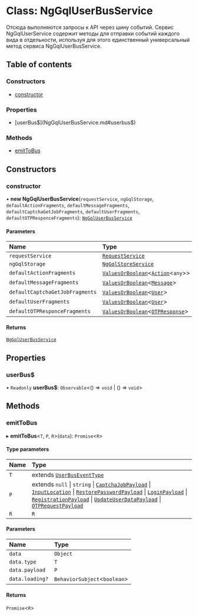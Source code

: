 # Class: NgGqlUserBusService

Отсюда выполняются запросы к API через шину событий.
Сервис NgGqlUserService содержит методы для отправки событий каждого вида в отдельности,
используя для этого единственный универсальный метод сервиса NgGqlUserBusService.

## Table of contents

### Constructors

- [constructor](NgGqlUserBusService.md#constructor)

### Properties

- [userBus$](NgGqlUserBusService.md#userbus$)

### Methods

- [emitToBus](NgGqlUserBusService.md#emittobus)

## Constructors

### constructor

• **new NgGqlUserBusService**(`requestService`, `ngGqlStorage`, `defaultActionFragments`, `defaultMessageFragments`, `defaultCaptchaGetJobFragments`, `defaultUserFragments`, `defaultOTPResponceFragments`): [`NgGqlUserBusService`](NgGqlUserBusService.md)

#### Parameters

| Name | Type |
| :------ | :------ |
| `requestService` | [`RequestService`](RequestService.md) |
| `ngGqlStorage` | [`NgGqlStoreService`](NgGqlStoreService.md) |
| `defaultActionFragments` | [`ValuesOrBoolean`](../README.md#valuesorboolean)\<[`Action`](../interfaces/Action.md)\<`any`\>\> |
| `defaultMessageFragments` | [`ValuesOrBoolean`](../README.md#valuesorboolean)\<[`Message`](../interfaces/Message.md)\> |
| `defaultCaptchaGetJobFragments` | [`ValuesOrBoolean`](../README.md#valuesorboolean)\<[`User`](../interfaces/User.md)\> |
| `defaultUserFragments` | [`ValuesOrBoolean`](../README.md#valuesorboolean)\<[`User`](../interfaces/User.md)\> |
| `defaultOTPResponceFragments` | [`ValuesOrBoolean`](../README.md#valuesorboolean)\<[`OTPResponse`](../interfaces/OTPResponse.md)\> |

#### Returns

[`NgGqlUserBusService`](NgGqlUserBusService.md)

## Properties

### userBus$

• `Readonly` **userBus$**: `Observable`\<() => `void` \| () => `void`\>

## Methods

### emitToBus

▸ **emitToBus**\<`T`, `P`, `R`\>(`data`): `Promise`\<`R`\>

#### Type parameters

| Name | Type |
| :------ | :------ |
| `T` | extends [`UserBusEventType`](../README.md#userbuseventtype) |
| `P` | extends ``null`` \| `string` \| [`CaptchaJobPayload`](../interfaces/CaptchaJobPayload.md) \| [`InputLocation`](../interfaces/InputLocation.md) \| [`RestorePasswordPayload`](../interfaces/RestorePasswordPayload.md) \| [`LoginPayload`](../README.md#loginpayload) \| [`RegistrationPayload`](../README.md#registrationpayload) \| [`UpdateUserDataPayload`](../README.md#updateuserdatapayload) \| [`OTPRequestPayload`](../interfaces/OTPRequestPayload.md) |
| `R` | `R` |

#### Parameters

| Name | Type |
| :------ | :------ |
| `data` | `Object` |
| `data.type` | `T` |
| `data.payload` | `P` |
| `data.loading?` | `BehaviorSubject`\<`boolean`\> |

#### Returns

`Promise`\<`R`\>
